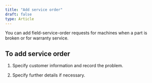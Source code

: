 ```yaml
---
title: "Add service order"
draft: false
type: Article
---
```


You can add field-service-order requests for machines when a part is broken or for warranty service.

## To add service order

1. Specify customer information and record the problem.

2. Specify further details if necessary.


​